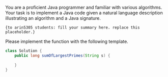 You are a proficient Java programmer and familiar with various algorithms.
Your task is to implement a Java code given a natural language description illustrating an algorithm and a Java signature.

```
{to arin5305 students: fill your summary here. replace this placeholder.}
```

Please implement the function with the following template.

```java
class Solution {
    public long sumOfLargestPrimes(String s) {
        
    }
}
```